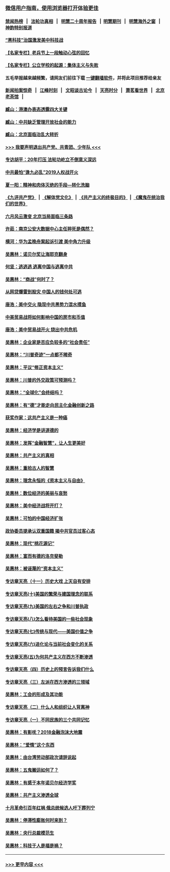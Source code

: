 ### [微信用户指南，使用浏览器打开体验更佳](https://github.com/gfw-breaker/banned-news1/blob/master/indexes/wechat-guide.md?t=0)
#### [禁闻热榜](热点新闻.md?t=0)  &nbsp;&nbsp;|&nbsp;&nbsp; [法轮功真相](https://github.com/gfw-breaker/truth/blob/master/README.md?t=0) &nbsp;&nbsp;|&nbsp;&nbsp; [明慧二十周年报告](https://github.com/gfw-breaker/mh-reports/blob/master/README.md?t=0) &nbsp;&nbsp;|&nbsp;&nbsp;[明慧期刊](https://github.com/gfw-breaker/mh-qikan) &nbsp;&nbsp;|&nbsp;&nbsp; [明慧海外之窗](https://github.com/gfw-breaker/mh-news/blob/master/README.md?t=0) &nbsp;&nbsp;|&nbsp;&nbsp; [神韵特别报道](https://github.com/gfw-breaker/mh-news/blob/master/shenyun.md?t=0)
#### [“黑科技”治国激发美中科技战](../pages/nsc423/n11638056.md?t=02070633) 
#### [【名家专栏】老兵节上一段触动心弦的回忆](../pages/nsc423/n11646016.md?t=02070633) 
#### [【名家专栏】公立学校的起源：集体主义与失败](../pages/nsc423/n11601833.md?t=02070633) 
#### 五毛举报越来越频繁，请网友们前往下载 [一键翻墙软件](https://github.com/gfw-breaker/ssr-accounts)，并将此项目推荐给亲友
#### [新闻拍案惊奇](https://github.com/gfw-breaker/banned-news1/blob/master/pages/link4.md) &nbsp;&nbsp;|&nbsp;&nbsp; [江峰时刻](https://github.com/gfw-breaker/banned-news1/blob/master/pages/link4.md) &nbsp;&nbsp;|&nbsp;&nbsp; [文昭谈古论今](https://github.com/gfw-breaker/banned-news1/blob/master/pages/link4.md) &nbsp;&nbsp;|&nbsp;&nbsp; [天亮时分](https://github.com/gfw-breaker/banned-news1/blob/master/pages/link4.md) &nbsp;&nbsp;|&nbsp;&nbsp; [萧茗看世界](https://github.com/gfw-breaker/banned-news1/blob/master/pages/link4.md) &nbsp;&nbsp;|&nbsp;&nbsp; [北京老茶馆](https://github.com/gfw-breaker/banned-news1/blob/master/pages/link4.md) &nbsp;&nbsp;|&nbsp;&nbsp; 
#### [臧山：港澳办表态透露四大关键](../pages/nsc423/n11421628.md?t=02070633) 
#### [臧山：中共缺乏管理开放社会的能力](../pages/nsc423/n11407457.md?t=02070633) 
#### [臧山：北京面临治乱大转折](../pages/nsc423/n11406895.md?t=02070633) 
#### [>>> 我要声明退出共产党、共青团、少年队 <<<](https://github.com/begood0513/goodnews/blob/master/quit/letter.md) 
#### [专访胡平：20年打压 法轮功屹立不倒意义深远](../pages/nsc423/n11398800.md?t=02070633) 
#### [中共最怕“逢九必乱”2019人权战开火](../pages/nsc423/n11385248.md?t=02070633) 
#### [夏一阳：精神和肉体灭绝的手段—转化洗脑](../pages/nsc423/n11368250.md?t=02070633) 
#### [《九评共产党》](https://github.com/begood0513/9ping.md/blob/master/README.md) &nbsp;|&nbsp; [《解体党文化》](../../../../jtdwh.md/blob/master/README.md)  &nbsp;|&nbsp; [《共产主义的终极目的》](../../../../gczydzjmd.md/blob/master/README.md) &nbsp;|&nbsp; [《魔鬼在统治我们的世界》](../../../../mgztzwmdsj.md/blob/master/README.md) 
#### [六月风云激变 北京当局面临三条路](../pages/nsc423/n11313668.md?t=02070633) 
#### [许茹：南京公安大数据中心主任猝死是偶然？](../pages/nsc423/n11064744.md?t=02070633) 
#### [横河：华为孟晚舟案起诉引渡 美中角力升级](../pages/nsc423/n11027230.md?t=02070633) 
#### [吴惠林：诺贝尔奖让海耶克翻身](../pages/nsc423/n10890049.md?t=02070633) 
#### [何坚：逃逃逃 逃离中国与逃离中共](../pages/nsc423/n10592891.md?t=02070633) 
#### [吴惠林：“商战”何时了？](../pages/nsc423/n10573558.md?t=02070633) 
#### [从网贷爆雷到股灾 中国人的钱何处可逃](../pages/nsc423/n10572800.md?t=02070633) 
#### [唐浩：美中交火 隐现中共黑势力混水摸鱼](../pages/nsc423/n10544040.md?t=02070633) 
#### [中美贸易战将如何影响中国的房市和币值](../pages/nsc423/n10543697.md?t=02070633) 
#### [唐浩：美中贸易战开火 烧出中共危机](../pages/nsc423/n10540126.md?t=02070633) 
#### [吴惠林：企业家是否应负较多的“社会责任”](../pages/nsc423/n10535022.md?t=02070633) 
#### [吴惠林：“川普奇迹”一点都不稀奇](../pages/nsc423/n10512808.md?t=02070633) 
#### [吴惠林：平议“修正资本主义”](../pages/nsc423/n10495724.md?t=02070633) 
#### [吴惠林：川普的外交政策可预测吗？](../pages/nsc423/n10462387.md?t=02070633) 
#### [吴惠林：“全球化”会终结吗？](../pages/nsc423/n10452838.md?t=02070633) 
#### [吴惠林：有“德”才能走向民主化金融创新之路](../pages/nsc423/n10432292.md?t=02070633) 
#### [获奖作家：这共产主义是一种癌](../pages/nsc423/n10431541.md?t=02070633) 
#### [吴惠林：经济学是讲道德的](../pages/nsc423/n10398014.md?t=02070633) 
#### [吴惠林：发挥“金融智慧”，让人生更美好](../pages/nsc423/n10375019.md?t=02070633) 
#### [吴惠林：共产主义的真相](../pages/nsc423/n10351394.md?t=02070633) 
#### [吴惠林：重拾古人的智慧](../pages/nsc423/n10337691.md?t=02070633) 
#### [吴惠林：理念永恒的《资本主义与自由》](../pages/nsc423/n10316274.md?t=02070633) 
#### [吴惠林：数位经济的美丽与哀愁](../pages/nsc423/n10292946.md?t=02070633) 
#### [吴惠林：美中经济战将开打？](../pages/nsc423/n10258825.md?t=02070633) 
#### [吴惠林：可怕的中国经济扩张](../pages/nsc423/n10219147.md?t=02070633) 
#### [政协委员提承认双重国籍 揭中共官员过客心态](../pages/nsc423/n10208809.md?t=02070633) 
#### [吴惠林：现代“桃花源记”](../pages/nsc423/n10185234.md?t=02070633) 
#### [吴惠林：富而有德的洛克斐勒](../pages/nsc423/n10142264.md?t=02070633) 
#### [吴惠林：被诬蔑的“资本主义”](../pages/nsc423/n10124816.md?t=02070633) 
#### [专访章天亮（十一）历史大戏 上天自有安排](../pages/nsc423/n10094905.md?t=02070633) 
#### [专访章天亮(十)美国的繁荣与建国理念的联系](../pages/nsc423/n10094899.md?t=02070633) 
#### [专访章天亮(九)美国的左右之争和川普执政](../pages/nsc423/n10094889.md?t=02070633) 
#### [专访章天亮(八)怎么看待美国的一些社会现象](../pages/nsc423/n10094857.md?t=02070633) 
#### [专访章天亮(七)传统与现代——美国价值之争](../pages/nsc423/n10093140.md?t=02070633) 
#### [专访章天亮(六)进化论与当前社会变化的关系](../pages/nsc423/n10092036.md?t=02070633) 
#### [专访章天亮(五)为何共产主义在西方不断渗透](../pages/nsc423/n10083620.md?t=02070633) 
#### [专访章天亮（四）历史上的预言告诉我们什么](../pages/nsc423/n10083606.md?t=02070633) 
#### [专访章天亮（三）左派在西方渗透的三领域](../pages/nsc423/n10081115.md?t=02070633) 
#### [吴惠林：工会的形成及其功能](../pages/nsc423/n10080633.md?t=02070633) 
#### [专访章天亮（二）什么人和组织让人背离神](../pages/nsc423/n10076637.md?t=02070633) 
#### [专访章天亮（一）不同民族的三个共同记忆](../pages/nsc423/n10074188.md?t=02070633) 
#### [吴惠林：有影呒？2018金融泡沫大地震](../pages/nsc423/n10040534.md?t=02070633) 
#### [吴惠林：“爱情”这个东西](../pages/nsc423/n10019423.md?t=02070633) 
#### [吴惠林：由台湾劳动部政次请辞说起](../pages/nsc423/n9979679.md?t=02070633) 
#### [吴惠林：五鬼搬运如何了？](../pages/nsc423/n9925338.md?t=02070633) 
#### [吴惠林：有感于本年诺贝尔经济学奖](../pages/nsc423/n9871883.md?t=02070633) 
#### [吴惠林：共产主义渗透全球](../pages/nsc423/n9812748.md?t=02070633) 
#### [十月革命引百年红祸 俄总统候选人吁下葬列宁](../pages/nsc423/n9810182.md?t=02070633) 
#### [吴惠林：停滞性膨胀何时来到？](../pages/nsc423/n9764136.md?t=02070633) 
#### [吴惠林：央行总裁模范生](../pages/nsc423/n9728134.md?t=02070633) 
#### [吴惠林：科技于人是福是祸？](../pages/nsc423/n9672982.md?t=02070633) 

----
#### [ >>> 更早内容 <<< ](../indexes/nsc423-earlier.md)
